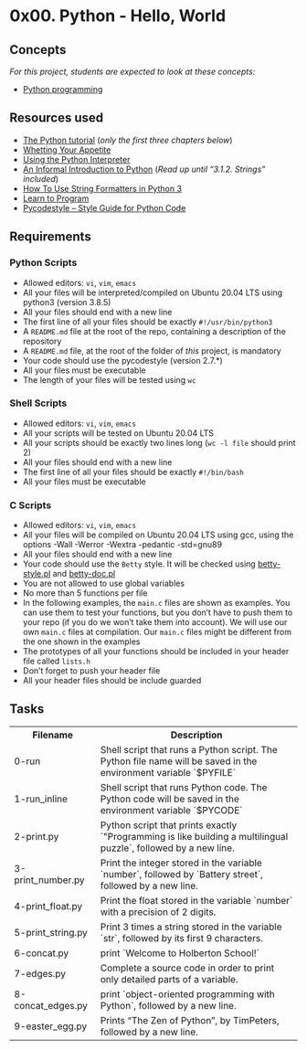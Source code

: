 # 0x00. Python - Hello, World

## Concepts

_For this project, students are expected to look at these concepts:_

-   [Python programming](https://intranet.hbtn.io/concepts/63)


## Resources used

-   [The Python tutorial](https://intranet.hbtn.io/rltoken/3mNweasE_b9U8vtCCFVB2g "The Python tutorial")  (_only the first three chapters below_)
-   [Whetting Your Appetite](https://intranet.hbtn.io/rltoken/FRNro28k4Q_zlkpW_si2pw "Whetting Your Appetite")
-   [Using the Python Interpreter](https://intranet.hbtn.io/rltoken/M04rBQ5xGZtZ9yjaZsHxcA "Using the Python Interpreter")
-   [An Informal Introduction to Python](https://intranet.hbtn.io/rltoken/zVN1z9aa8L8jBhSp2AdbHw "An Informal Introduction to Python")  (_Read up until “3.1.2. Strings” included_)
-   [How To Use String Formatters in Python 3](https://intranet.hbtn.io/rltoken/z6mk3Yep2tJVSF6KsBAYrg "How To Use String Formatters in Python 3")
-   [Learn to Program](https://intranet.hbtn.io/rltoken/gYgGXOth8N16KjUpXgO1uQ "Learn to Program")
-   [Pycodestyle – Style Guide for Python Code](https://intranet.hbtn.io/rltoken/fSEQ7fsRWu0uFg_wRR4KhQ "Pycodestyle -- Style Guide for Python Code")


## Requirements

### Python Scripts

-   Allowed editors:  `vi`,  `vim`,  `emacs`
-   All your files will be interpreted/compiled on Ubuntu 20.04 LTS using python3 (version 3.8.5)
-   All your files should end with a new line
-   The first line of all your files should be exactly  `#!/usr/bin/python3`
-   A  `README.md`  file at the root of the repo, containing a description of the repository
-   A  `README.md`  file, at the root of the folder of  _this_  project, is mandatory
-   Your code should use the pycodestyle (version 2.7.*)
-   All your files must be executable
-   The length of your files will be tested using  `wc`

### Shell Scripts

-   Allowed editors:  `vi`,  `vim`,  `emacs`
-   All your scripts will be tested on Ubuntu 20.04 LTS
-   All your scripts should be exactly two lines long (`wc -l file`  should print 2)
-   All your files should end with a new line
-   The first line of all your files should be exactly  `#!/bin/bash`
-   All your files must be executable

### C Scripts

-   Allowed editors:  `vi`,  `vim`,  `emacs`
-   All your files will be compiled on Ubuntu 20.04 LTS using gcc, using the options -Wall -Werror -Wextra -pedantic -std=gnu89
-   All your files should end with a new line
-   Your code should use the  `Betty`  style. It will be checked using  [betty-style.pl](https://github.com/holbertonschool/Betty/blob/master/betty-style.pl "betty-style.pl")  and  [betty-doc.pl](https://github.com/holbertonschool/Betty/blob/master/betty-doc.pl "betty-doc.pl")
-   You are not allowed to use global variables
-   No more than 5 functions per file
-   In the following examples, the  `main.c`  files are shown as examples. You can use them to test your functions, but you don’t have to push them to your repo (if you do we won’t take them into account). We will use our own  `main.c`  files at compilation. Our  `main.c`  files might be different from the one shown in the examples
-   The prototypes of all your functions should be included in your header file called  `lists.h`
-   Don’t forget to push your header file
-   All your header files should be include guarded

<h2>Tasks</h2>

<table>
  <tr>
    <th>Filename</th>
    <th>Description</th>
  </tr>
  <tr>
    <td>0-run</td>
    <td> Shell script that runs a Python script. The Python file name will be saved in the environment variable  `$PYFILE`</td>
  </tr>
  <tr>
    <td>1-run_inline</td>
    <td>Shell script that runs Python code. The Python code will be saved in the environment variable  `$PYCODE`</td>
  </tr>
  <tr>
    <td>2-print.py</td>
    <td>Python script that prints exactly `"Programming is like building a multilingual puzzle`, followed by a new line.</td>
  </tr>
  <tr>
    <td>3-print_number.py</td>
    <td>Print the integer stored in the variable `number`, followed by `Battery street`, followed by a new line.</td>
  </tr>
  <tr>
    <td>4-print_float.py</td>
    <td>Print the float stored in the variable `number` with a precision of 2 digits.</td>
  </tr>
  <tr>
    <td>5-print_string.py</td>
    <td>Print 3 times a string stored in the variable `str`, followed by its first 9 characters.</td>
  </tr>
  <tr>
    <td> 6-concat.py</td>
    <td>print `Welcome to Holberton School!` </td>
  </tr>
    <tr>
    <td> 7-edges.py</td>
    <td> Complete a source code in order to print only detailed parts of a variable. </tr>
    <tr>
    <td> 8-concat_edges.py </td>
    <td> print `object-oriented programming with Python`, followed by a new line. </td>
  </tr>
  <tr>
  <td> 9-easter_egg.py</td>
  <td> Prints “The Zen of Python”, by TimPeters, followed by a new line.</td>
  </table>

